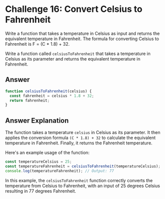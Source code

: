 # Challenge 16: Convert Celsius to Fahrenheit

Write a function that takes a temperature in Celsius as input and returns the equivalent temperature in Fahrenheit. The formula for converting Celsius to Fahrenheit is F = (C \* 1.8) + 32.

Write a function called `celsiusToFahrenheit` that takes a temperature in Celsius as its parameter and returns the equivalent temperature in Fahrenheit.

## Answer

```javascript
function celsiusToFahrenheit(celsius) {
  const fahrenheit = celsius * 1.8 + 32;
  return fahrenheit;
}
```

## Answer Explanation

The function takes a temperature `celsius` in Celsius as its parameter. It then applies the conversion formula `(C * 1.8) + 32` to calculate the equivalent temperature in Fahrenheit. Finally, it returns the Fahrenheit temperature.

Here's an example usage of the function:

```javascript
const temperatureCelsius = 25;
const temperatureFahrenheit = celsiusToFahrenheit(temperatureCelsius);
console.log(temperatureFahrenheit); // Output: 77
```

In this example, the `celsiusToFahrenheit` function correctly converts the temperature from Celsius to Fahrenheit, with an input of 25 degrees Celsius resulting in 77 degrees Fahrenheit.
